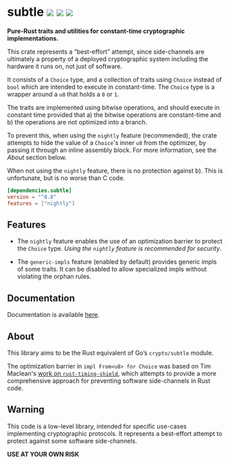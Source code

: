# subtle [![](https://img.shields.io/crates/v/subtle.svg)](https://crates.io/crates/subtle) [![](https://img.shields.io/badge/dynamic/json.svg?label=docs&uri=https%3A%2F%2Fcrates.io%2Fapi%2Fv1%2Fcrates%2Fsubtle%2Fversions&query=%24.versions%5B0%5D.num&colorB=4F74A6)](https://doc.dalek.rs/subtle) [![](https://travis-ci.org/dalek-cryptography/subtle.svg?branch=master)](https://travis-ci.org/dalek-cryptography/subtle)

**Pure-Rust traits and utilities for constant-time cryptographic implementations.**

This crate represents a “best-effort” attempt, since side-channels
are ultimately a property of a deployed cryptographic system
including the hardware it runs on, not just of software.

It consists of a `Choice` type, and a collection of traits using `Choice`
instead of `bool` which are intended to execute in constant-time.  The `Choice`
type is a wrapper around a `u8` that holds a `0` or `1`.

The traits are implemented using bitwise operations, and should execute in
constant time provided that a) the bitwise operations are constant-time and b)
the operations are not optimized into a branch.

To prevent this, when using the `nightly` feature (recommended), the crate
attempts to hide the value of a `Choice`'s inner `u8` from the optimizer, by
passing it through an inline assembly block.  For more information, see the
_About_ section below.

When not using the `nightly` feature, there is no protection against b).  This
is unfortunate, but is no worse than C code.

```toml
[dependencies.subtle]
version = "^0.8"
features = ["nightly"]
```

## Features

* The `nightly` feature enables the use of
an optimization barrier to protect the `Choice` type.
_Using the `nightly` feature is recommended for security_.

* The `generic-impls` feature (enabled by default) provides generic
impls of some traits.  It can be disabled to allow specialized impls
without violating the orphan rules.

## Documentation

Documentation is available [here][docs].

## About

This library aims to be the Rust equivalent of Go’s `crypto/subtle` module.

The optimization barrier in `impl From<u8> for Choice` was based on Tim
Maclean's [work on `rust-timing-shield`][rust-timing-shield], which attempts to
provide a more comprehensive approach for preventing software side-channels in
Rust code.

## Warning

This code is a low-level library, intended for specific use-cases implementing
cryptographic protocols.  It represents a best-effort attempt to protect
against some software side-channels.

**USE AT YOUR OWN RISK**

[docs]: https://doc.dalek.rs/subtle
[rust-timing-shield]: https://www.chosenplaintext.ca/open-source/rust-timing-shield/security
